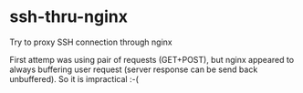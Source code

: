 ssh-thru-nginx
==============

Try to proxy SSH connection through nginx

First attemp was using pair of requests (GET+POST), but nginx appeared to always buffering
user request (server response can be send back unbuffered). So it is impractical :-(
